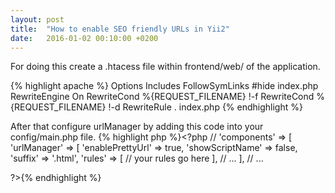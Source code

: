 ```yaml
---
layout: post
title:  "How to enable SEO friendly URLs in Yii2"
date:   2016-01-02 00:10:00 +0200
---
```

For doing this create a .htacess file within frontend/web/ of the application.

{% highlight apache %}
Options Includes FollowSymLinks
#hide index.php
RewriteEngine On
RewriteCond %{REQUEST_FILENAME} !-f
RewriteCond %{REQUEST_FILENAME} !-d
RewriteRule . index.php
{% endhighlight %}

After that configure urlManager by adding this code into your config/main.php file.
{% highlight php %}<?php
    // 'components' => [
        'urlManager' => [
            'enablePrettyUrl' => true,
            'showScriptName' => false,
            'suffix' => '.html',
            'rules' => [
            // your rules go here
            ],
        // ...
        ],
    // ...
    
?>{% endhighlight %}